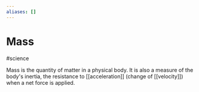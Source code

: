 ```yaml
---
aliases: []
---
```

# Mass
#science

Mass is the quantity of matter in a physical body. It is also a measure of the body's inertia, the resistance to [[acceleration]] (change of [[velocity]]) when a net force is applied.